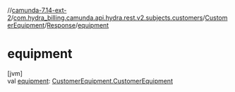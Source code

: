 //[camunda-7.14-ext-2](../../../../index.md)/[com.hydra_billing.camunda.api.hydra.rest.v2.subjects.customers](../../index.md)/[CustomerEquipment](../index.md)/[Response](index.md)/[equipment](equipment.md)

# equipment

[jvm]\
val [equipment](equipment.md): [CustomerEquipment.CustomerEquipment](../-customer-equipment/index.md)
